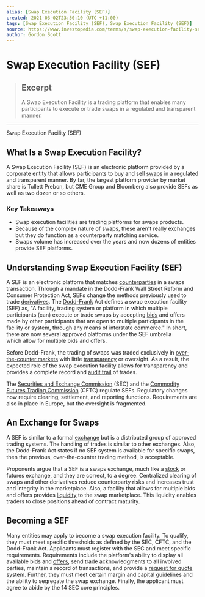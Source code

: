 ```yaml
---
alias: [Swap Execution Facility (SEF)]
created: 2021-03-02T23:50:10 (UTC +11:00)
tags: [Swap Execution Facility (SEF), Swap Execution Facility (SEF)]
source: https://www.investopedia.com/terms/s/swap-execution-facility-sef.asp
author: Gordon Scott
---
```


# Swap Execution Facility (SEF)

> ## Excerpt
> A Swap Execution Facility is a trading platform that enables many participants to execute or trade swaps in a regulated and transparent manner.

---

Swap Execution Facility (SEF)
## What Is a Swap Execution Facility?

A Swap Execution Facility (SEF) is an electronic platform provided by a corporate entity that allows participants to buy and sell [swaps](https://www.investopedia.com/terms/s/swap.asp) in a regulated and transparent manner. By far, the largest platform provider by market share is Tullett Prebon, but CME Group and Bloomberg also provide SEFs as well as two dozen or so others.

### Key Takeaways

-   Swap execution facilities are trading platforms for swaps products.
-   Because of the complex nature of swaps, these aren't really exchanges but they do function as a counterparty matching service.
-   Swaps volume has increased over the years and now dozens of entities provide SEF platforms.

## Understanding Swap Execution Facility (SEF)

A SEF is an electronic platform that matches [counterparties](https://www.investopedia.com/terms/c/counterparty.asp) in a swaps transaction. Through a mandate in the Dodd-Frank Wall Street Reform and Consumer Protection Act, SEFs change the methods previously used to trade [derivatives](https://www.investopedia.com/terms/d/derivative.asp). The [Dodd-Frank](https://www.investopedia.com/terms/d/dodd-frank-financial-regulatory-reform-bill.asp) Act defines a swap execution facility (SEF) as, "A facility, trading system or platform in which multiple participants (can) execute or trade swaps by accepting [bids](https://www.investopedia.com/terms/b/bid.asp) and offers made by other participants that are open to multiple participants in the facility or system, through any means of interstate commerce." In short, there are now several approved platforms under the SEF umbrella which allow for multiple bids and offers.

Before Dodd-Frank, the trading of swaps was traded exclusively in [over-the-counter markets](https://www.investopedia.com/terms/o/over-the-countermarket.asp) with little [transparency](https://www.investopedia.com/terms/t/transparency.asp) or oversight. As a result, the expected role of the swap execution facility allows for transparency and provides a complete record and [audit trail](https://www.investopedia.com/terms/a/audittrail.asp) of trades.

The [Securities and Exchange Commission](https://www.investopedia.com/terms/s/sec.asp) (SEC) and the [Commodity Futures Trading Commission](https://www.investopedia.com/terms/c/cftc.asp) (CFTC) regulate SEFs. Regulatory changes now require clearing, settlement, and reporting functions. Requirements are also in place in Europe, but the oversight is fragmented.

## An Exchange for Swaps

A SEF is similar to a formal [exchange](https://www.investopedia.com/terms/e/exchange.asp) but is a distributed group of approved trading systems. The handling of trades is similar to other exchanges. Also, the Dodd-Frank Act states if no SEF system is available for specific swaps, then the previous, over-the-counter trading method, is acceptable.

Proponents argue that a SEF is a swaps exchange, much like a [stock](https://www.investopedia.com/terms/s/stock.asp) or futures exchange, and they are correct, to a degree. Centralized clearing of swaps and other derivatives reduce counterparty risks and increases trust and integrity in the marketplace. Also, a facility that allows for multiple bids and offers provides [liquidity](https://www.investopedia.com/terms/l/liquidity.asp) to the swap marketplace. This liquidity enables traders to close positions ahead of contract maturity.

## Becoming a SEF

Many entities may apply to become a swap execution facility. To qualify, they must meet specific thresholds as defined by the SEC, CFTC, and the Dodd-Frank Act. Applicants must register with the SEC and meet specific requirements. Requirements include the platform's ability to display all available bids and [offers](https://www.investopedia.com/terms/o/offer.asp), send trade acknowledgments to all involved parties, maintain a record of transactions, and provide a [request for quote](https://www.investopedia.com/terms/r/request-for-quote.asp) system. Further, they must meet certain margin and capital guidelines and the ability to segregate the swap exchange. Finally, the applicant must agree to abide by the 14 SEC core principles.
